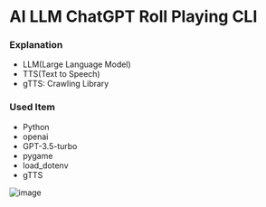 # AI LLM ChatGPT Roll Playing CLI

### Explanation
- LLM(Large Language Model)
- TTS(Text to Speech)
- gTTS: Crawling Library
  
### Used Item
- Python 
- openai
- GPT-3.5-turbo
- pygame
- load_dotenv
- gTTS

![image](https://github.com/SeungIlJang/AI_LLM_ChatGPT_Role_Playing_CLI/assets/45052948/80f9a84b-7b1e-4118-be7f-0b569c3d53bd)


